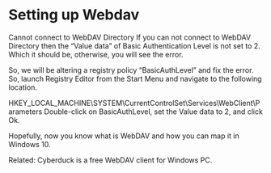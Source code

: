 # Setting up Webdav

Cannot connect to WebDAV Directory
If you can not connect to WebDAV Directory then the “Value data” of Basic Authentication Level is not set to 2. Which it should be, otherwise, you will see the error.

So, we will be altering a registry policy “BasicAuthLevel” and fix the error. So, launch Registry Editor from the Start Menu and navigate to the following location.

HKEY_LOCAL_MACHINE\SYSTEM\CurrentControlSet\Services\WebClient\Parameters
Double-click on BasicAuthLevel, set the Value data to 2, and click Ok.

Hopefully, now you know what is WebDAV and how you can map it in Windows 10.

Related: Cyberduck is a free WebDAV client for Windows PC.
